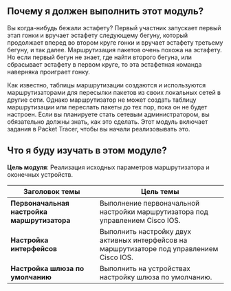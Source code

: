 <!-- verified: agorbachev 03.05.2022 -->

<!-- 10.0.1 -->
##  Почему я должен выполнить этот модуль?

Вы когда-нибудь бежали эстафету? Первый участник запускает первый этап гонки и вручает эстафету следующему бегуну, который продолжает вперед во втором круге гонки и вручает эстафету третьему бегуну, и так далее. Маршрутизация пакетов очень похожа на эстафету. Но если первый бегун не знает, где найти второго бегуна, или сбрасывает эстафету в первом круге, то эта эстафетная команда наверняка проиграет гонку.

Как известно, таблицы маршрутизации создаются и используются маршрутизаторами для пересылки пакетов из своих локальных сетей в другие сети. Однако маршрутизатор не может создать таблицу маршрутизации или переслать пакеты до тех пор, пока он не будет настроен. Если вы планируете стать сетевым администратором, вы обязательно должны знать, как это сделать. Этот модуль включает задания в Packet Tracer, чтобы вы начали реализовывать это.

<!-- 10.0.2 -->
##  Что я буду изучать в этом модуле?

**Цель модуля**: Реализация исходных параметров маршрутизатора и оконечных устройств.

| **Заголовок темы** | **Цель темы** |
| --- | --- |
| **Первоначальная настройка маршрутизатора** | Выполнение первоначальной настройки маршрутизатора под управлением Cisco IOS. |
| **Настройка интерфейсов** | Выполнить настройку двух активных интерфейсов на маршрутизаторе под управлением Cisco IOS. |
| **Настройка шлюза по умолчанию** | Выполнить на устройствах настройку шлюза по умолчанию. |

